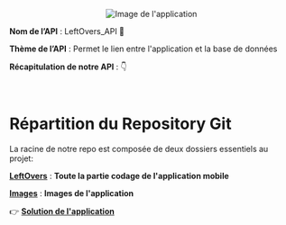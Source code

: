 <div align = center>

![Image de l'application](Images/LeftOvers_Logo.jpg)

</div>

**Nom de l’API** : LeftOvers_API :pizza:
</br>

**Thème de l’API** : Permet le lien entre l'application et la base de données 
</br>

**Récapitulation de notre API** : 👇

</br>

# Répartition du Repository Git

La racine de notre repo est composée de deux dossiers essentiels au projet:

[**LeftOvers**](LeftOvers) : **Toute la partie codage de l'application mobile**

[**Images**](Images) : **Images de l'application**

👉 [**Solution de l'application**](LeftOvers/App.tsx)